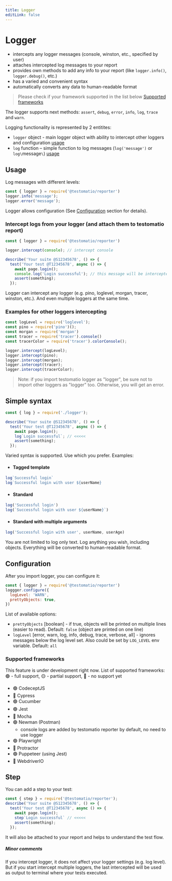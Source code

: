 ```yaml
---
title: Logger
editLink: false
---
```


# Logger
- intercepts any logger messages (console, winston, etc., specified by user)
- attaches intercepted log messages to your report
- provides own methods to add any info to your report (like `logger.info()`, `logger.debug()`, etc.)
- has a varied and convenient syntax
- automatically converts any data to human-readable format

> Please check if your framework supported in the list below [Supported frameworks](#supported-frameworks)

The logger supports next methods: `assert`, `debug`, `error`, `info`, `log`, `trace` and `warn`.


Logging functionality is represented by 2 entitites:
- `logger` object - main logger object with ability to intercept other loggers and configuration [usage](#usage)
- `log` function – simple function to log messages (`log('message')` or `log\`message`\`) [usage](#simple-syntax)

## Usage
Log messages with different levels:
```javascript
const { logger } = require('@testomatio/reporter')
logger.info('message');
logger.error('message');
```
<!-- 
Shorter syntax:
```javascript
const { log } = require('@testomatio/reporter')
log('message');
``` -->

Logger allows configuration (See [Configuration](#configuration) section for details).

### Intercept logs from your logger (and attach them to testomatio report)
```javascript
const { logger } = require('@testomatio/reporter')

logger.intercept(console); // intercept console

describe('Your suite @S12345678', () => {
  test('Your test @T12345678', async () => {
    await page.login();
    console.log('Login successful'); // this message will be intercepted and added to your report
    assert(something);
  });
```

Logger can intercept any logger (e.g. pino, loglevel, morgan, tracer, winston, etc.). And even multiple loggers at the same time.

### Examples for other loggers intercepting
```javascript
const logLevel = require('loglevel');
const pino = require('pino')();
const morgan = require('morgan')
const tracer = require('tracer').console()
const tracerColor = require('tracer').colorConsole();

logger.intercept(logLevel);
logger.intercept(pino);
logger.intercept(morgan);
logger.intercept(tracer);
logger.intercept(tracerColor);
```

> Note: if you import testomatio logger as "logger", be sure not to import other loggers as "logger" too. Otherwise, you will get an error.

## Simple syntax
```javascript
const { log } = require('./logger');

describe('Your suite @S12345678', () => {
  test('Your test @T12345678', async () => {
    await page.login();
    log`Login successful`; // <<<<<
    assert(something);
  });
```

Varied syntax is supported. Use which you prefer. Examples:
- #### Tagged template
```javascript
log`Successful login`
log`Successful login with user ${userName}
```
- #### Standard
```javascript
log('Successful login')
log(`Successful login with user ${userName}`)
```
- #### Standard with multiple arguments
```javascript
log('Successful login with user', userName, userAge)
```

You are not limited to log only text. Log anything you wish, including objects. Everything will be converted to human-readable format.

## Configuration
After you import logger, you can configure it:
```javascript
const { logger } = require('@testomatio/reporter')
loggger.configure({
  logLevel: 'WARN',
  prettyObjects: true,
})
```

List of available options:
- `prettyObjects` [boolean] - if true, objects will be printed on multiple lines (easier to read). Default: `false` (object are printed on one line)
- `logLevel` [error, warn, log, info, debug, trace, verbose, all] - ignores messages below the log level set. Also could be set by `LOG_LEVEL` env variable. Default: `all`

### Supported frameworks
This feature is under development right now. List of supported frameworks:
🟢 - full support, 🟡 - partial support, 🔴 - no support yet
- 🟢 CodeceptJS
- 🔴 Cypress
- 🟢 Cucumber
- 🟢 Jest
- 🔴 Mocha
- 🟢 Newman (Postman)
  - console logs are added by testomatio reporter by default, no need to use logger
- 🟢 Playwright
- 🔴 Protractor
- 🟢 Puppeteer (using Jest)
- 🔴 WebdriverIO

## Step
You can add a step to your test:
```javascript
const { step } = require('@testomatio/reporter');
describe('Your suite @S12345678', () => {
  test('Your test @T12345678', async () => {
    await page.login();
    step`Login successful` // <<<<<
    assert(something);
  });
```
It will also be attached to your report and helps to understand the test flow.

##### Minor comments
If you intercept logger, it does not affect your logger settings (e.g. log level). But if you start intercept multiple loggers, the last intercepted will be used as output to terminal where your tests executed.

